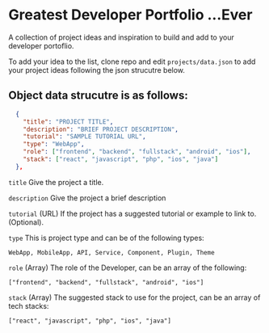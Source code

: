 # Greatest Developer Portfolio ...Ever

A collection of project ideas and inspiration to build and add to your developer portoflio.

To add your idea to the list, clone repo and edit `projects/data.json` to add your project ideas following the json strucutre below.

## Object data strucutre is as follows:

```json
  {
    "title": "PROJECT TITLE",
    "description": "BRIEF PROJECT DESCRIPTION",
    "tutorial": "SAMPLE TUTORIAL URL",
    "type": "WebApp",
    "role": ["frontend", "backend", "fullstack", "android", "ios"],
    "stack": ["react", "javascript", "php", "ios", "java"]
  },
```

`title`
Give the project a title.

`description`
Give the project a brief description

`tutorial` (URL)
If the project has a suggested tutorial or example to link to. (Optional).

`type`
This is project type and can be of the following types:

```
WebApp, MobileApp, API, Service, Component, Plugin, Theme
```

`role` (Array)
The role of the Developer, can be an array of the following:

```
["frontend", "backend", "fullstack", "android", "ios"]
```

`stack` (Array)
The suggested stack to use for the project, can be an array of tech stacks:

```
["react", "javascript", "php", "ios", "java"]
```
